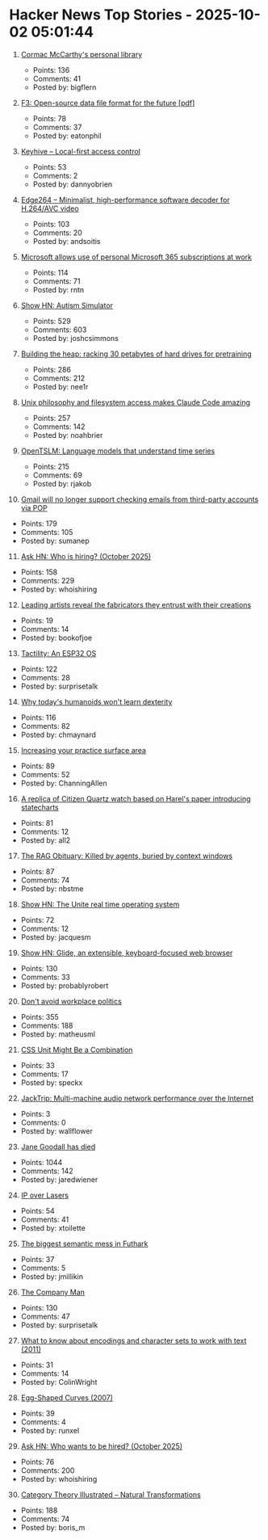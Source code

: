 # Hacker News Top Stories - 2025-10-02 05:01:44

1. [Cormac McCarthy's personal library](https://www.smithsonianmag.com/arts-culture/two-years-cormac-mccarthys-death-rare-access-to-personal-library-reveals-man-behind-myth-180987150/)
   - Points: 136
   - Comments: 41
   - Posted by: bigflern

2. [F3: Open-source data file format for the future [pdf]](https://db.cs.cmu.edu/papers/2025/zeng-sigmod2025.pdf)
   - Points: 78
   - Comments: 37
   - Posted by: eatonphil

3. [Keyhive – Local-first access control](https://www.inkandswitch.com/keyhive/notebook/)
   - Points: 53
   - Comments: 2
   - Posted by: dannyobrien

4. [Edge264 – Minimalist, high-performance software decoder for H.264/AVC video](https://github.com/tvlabs/edge264)
   - Points: 103
   - Comments: 20
   - Posted by: andsoitis

5. [Microsoft allows use of personal Microsoft 365 subscriptions at work](https://www.theregister.com/2025/10/01/microsoft_consumer_copilot_corporate/)
   - Points: 114
   - Comments: 71
   - Posted by: rntn

6. [Show HN: Autism Simulator](https://autism-simulator.vercel.app/)
   - Points: 529
   - Comments: 603
   - Posted by: joshcsimmons

7. [Building the heap: racking 30 petabytes of hard drives for pretraining](https://si.inc/posts/the-heap/)
   - Points: 286
   - Comments: 212
   - Posted by: nee1r

8. [Unix philosophy and filesystem access makes Claude Code amazing](https://www.alephic.com/writing/the-magic-of-claude-code)
   - Points: 257
   - Comments: 142
   - Posted by: noahbrier

9. [OpenTSLM: Language models that understand time series](https://www.opentslm.com/)
   - Points: 215
   - Comments: 69
   - Posted by: rjakob

10. [Gmail will no longer support checking emails from third-party accounts via POP](https://support.google.com/mail/answer/16604719?hl=en)
   - Points: 179
   - Comments: 105
   - Posted by: sumanep

11. [Ask HN: Who is hiring? (October 2025)](undefined)
   - Points: 158
   - Comments: 229
   - Posted by: whoishiring

12. [Leading artists reveal the fabricators they entrust with their creations](https://www.ft.com/content/d84c8502-d413-4a26-a59c-494af11978b5)
   - Points: 19
   - Comments: 14
   - Posted by: bookofjoe

13. [Tactility: An ESP32 OS](https://tactility.one)
   - Points: 122
   - Comments: 28
   - Posted by: surprisetalk

14. [Why today's humanoids won't learn dexterity](https://rodneybrooks.com/why-todays-humanoids-wont-learn-dexterity/)
   - Points: 116
   - Comments: 82
   - Posted by: chmaynard

15. [Increasing your practice surface area](https://www.indiehackers.com/post/lifestyle/increasing-your-practice-surface-area-agxYGi9bL0gd1WYYQZAu)
   - Points: 89
   - Comments: 52
   - Posted by: ChanningAllen

16. [A replica of Citizen Quartz watch based on Harel's paper introducing statecharts](https://andyjakubowski.github.io/statechart-watch/)
   - Points: 81
   - Comments: 12
   - Posted by: all2

17. [The RAG Obituary: Killed by agents, buried by context windows](https://www.nicolasbustamante.com/p/the-rag-obituary-killed-by-agents)
   - Points: 87
   - Comments: 74
   - Posted by: nbstme

18. [Show HN: The Unite real time operating system](https://jacquesmattheij.com/unite-operating-system/)
   - Points: 72
   - Comments: 12
   - Posted by: jacquesm

19. [Show HN: Glide, an extensible, keyboard-focused web browser](https://blog.craigie.dev/introducing-glide/)
   - Points: 130
   - Comments: 33
   - Posted by: probablyrobert

20. [Don't avoid workplace politics](https://terriblesoftware.org/2025/10/01/stop-avoiding-politics/)
   - Points: 355
   - Comments: 188
   - Posted by: matheusml

21. [CSS Unit Might Be a Combination](https://www.oddbird.net/2025/09/23/type-units/)
   - Points: 33
   - Comments: 17
   - Posted by: speckx

22. [JackTrip: Multi-machine audio network performance over the Internet](https://github.com/jacktrip/jacktrip)
   - Points: 3
   - Comments: 0
   - Posted by: wallflower

23. [Jane Goodall has died](https://www.latimes.com/obituaries/story/2025-10-01/jane-goodall-chimpanzees-dead)
   - Points: 1044
   - Comments: 142
   - Posted by: jaredwiener

24. [IP over Lasers](https://www.mikekohn.net/micro/ip_over_lasers.php)
   - Points: 54
   - Comments: 41
   - Posted by: xtoilette

25. [The biggest semantic mess in Futhark](https://futhark-lang.org/blog/2025-09-26-the-biggest-semantic-mess.html)
   - Points: 37
   - Comments: 5
   - Posted by: jmillikin

26. [The Company Man](https://www.lesswrong.com/posts/JH6tJhYpnoCfFqAct/the-company-man)
   - Points: 130
   - Comments: 47
   - Posted by: surprisetalk

27. [What to know about encodings and character sets to work with text (2011)](https://kunststube.net/encoding/)
   - Points: 31
   - Comments: 14
   - Posted by: ColinWright

28. [Egg-Shaped Curves (2007)](https://nyjp07.com/index_egg_E.html)
   - Points: 39
   - Comments: 4
   - Posted by: runxel

29. [Ask HN: Who wants to be hired? (October 2025)](undefined)
   - Points: 76
   - Comments: 200
   - Posted by: whoishiring

30. [Category Theory Illustrated – Natural Transformations](https://abuseofnotation.github.io/category-theory-illustrated/11_natural_transformations/)
   - Points: 188
   - Comments: 74
   - Posted by: boris_m

